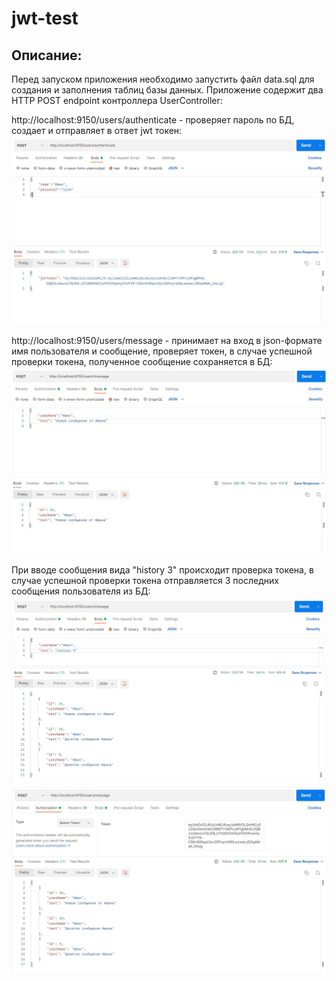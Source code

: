 # jwt-test




Описание:
---
Перед запуском приложения необходимо запустить файл data.sql для создания и заполнения таблиц базы данных.
Приложение содержит два HTTP POST endpoint контроллера UserController:

http://localhost:9150/users/authenticate - проверяет пароль по БД, создает и отправляет в ответ jwt токен:
![](https://github.com/tsarikevich/jwt-test/blob/master/src/main/resources/static/Token.jpg)

http://localhost:9150/users/message - принимает на вход в json-формате имя пользователя и сообщение, проверяет токен, в случае успешной проверки токена, полученное сообщение сохраняется в БД:
![](https://github.com/tsarikevich/jwt-test/blob/master/src/main/resources/static/newMessage.jpg)

При вводе сообщения вида "history 3" происходит проверка токена, в случае успешной проверки токена отправляется 3 последних сообщения пользователя из БД:
![](https://github.com/tsarikevich/jwt-test/blob/master/src/main/resources/static/historyMessage.jpg)
![](https://github.com/tsarikevich/jwt-test/blob/master/src/main/resources/static/jwtToken.jpg)

